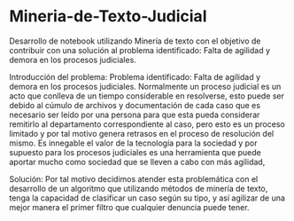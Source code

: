 # Mineria-de-Texto-Judicial
Desarrollo de notebook utilizando Minería de texto con el objetivo de contribuir con una solución al problema identificado:  Falta de agilidad y demora en los procesos judiciales. 

Introducción del problema:
Problema identificado: Falta de agilidad y demora en los procesos judiciales.
Normalmente un proceso judicial es un acto que conlleva de un tiempo considerable en resolverse, esto puede ser debido al cúmulo de archivos y documentación de cada caso que es necesario ser leído por una persona para que esta pueda considerar remitirlo al departamento correspondiente al caso, pero esto es un proceso limitado y por tal motivo genera retrasos en el proceso de resolución del mismo. Es innegable el valor de la tecnología para la sociedad y por supuesto para los procesos judiciales es una herramienta que puede aportar mucho como sociedad que se lleven a cabo con más agilidad,

Solución: Por tal motivo decidimos atender esta problemática con el desarrollo de un algoritmo que utilizando métodos de minería de texto, tenga la capacidad de clasificar un caso según su tipo, y así agilizar de una mejor manera el primer filtro que cualquier denuncia puede tener.
